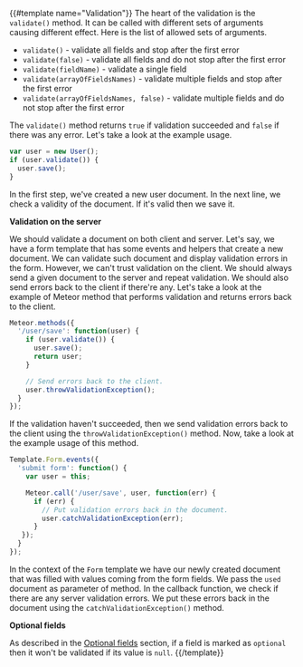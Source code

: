{{#template name="Validation"}}
The heart of the validation is the `validate()` method. It can be called with different sets of arguments causing different effect. Here is the list of allowed sets of arguments.

- `validate()` - validate all fields and stop after the first error
- `validate(false)` - validate all fields and do not stop after the first error
- `validate(fieldName)` - validate a single field
- `validate(arrayOfFieldsNames)` - validate multiple fields and stop after the first error
- `validate(arrayOfFieldsNames, false)` - validate multiple fields and do not stop after the first error

The `validate()` method returns `true` if validation succeeded and `false` if there was any error. Let's take a look at the example usage.

```js
var user = new User();
if (user.validate()) {
  user.save();
}
```

In the first step, we've created a new user document. In the next line, we check a validity of the document. If it's valid then we save it.

**Validation on the server**

We should validate a document on both client and server. Let's say, we have a form template that has some events and helpers that create a new document. We can validate such document and display validation errors in the form. However, we can't trust validation on the client. We should always send a given document to the server and repeat validation. We should also send errors back to the client if there're any. Let's take a look at the example of Meteor method that performs validation and returns errors back to the client.

```js
Meteor.methods({
  '/user/save': function(user) {
    if (user.validate()) {
      user.save();
      return user;
    }

    // Send errors back to the client.
    user.throwValidationException();
  }
});
```

If the validation haven't succeeded, then we send validation errors back to the client using the `throwValidationException()` method. Now, take a look at the example usage of this method.

```js
Template.Form.events({
  'submit form': function() {
    var user = this;

    Meteor.call('/user/save', user, function(err) {
      if (err) {
        // Put validation errors back in the document.
        user.catchValidationException(err);
      }
   });
  }
});
```

In the context of the `Form` template we have our newly created document that was filled with values coming from the form fields. We pass the `used` document as parameter of method. In the callback function, we check if there are any server validation errors. We put these errors back in the document using the `catchValidationException()` method.

**Optional fields**

As described in the [Optional fields](#optional-fields) section, if a field is marked as `optional` then it won't be validated if its value is `null`.
{{/template}}
